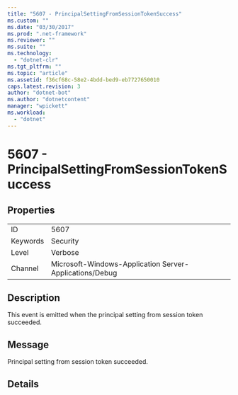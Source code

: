 ```yaml
---
title: "5607 - PrincipalSettingFromSessionTokenSuccess"
ms.custom: ""
ms.date: "03/30/2017"
ms.prod: ".net-framework"
ms.reviewer: ""
ms.suite: ""
ms.technology: 
  - "dotnet-clr"
ms.tgt_pltfrm: ""
ms.topic: "article"
ms.assetid: f36cf68c-58e2-4bdd-bed9-eb7727650010
caps.latest.revision: 3
author: "dotnet-bot"
ms.author: "dotnetcontent"
manager: "wpickett"
ms.workload: 
  - "dotnet"
---
```

# 5607 - PrincipalSettingFromSessionTokenSuccess
## Properties  
  
|||  
|-|-|  
|ID|5607|  
|Keywords|Security|  
|Level|Verbose|  
|Channel|Microsoft-Windows-Application Server-Applications/Debug|  
  
## Description  
 This event is emitted when the principal setting from session token succeeded.  
  
## Message  
 Principal setting from session token succeeded.  
  
## Details
